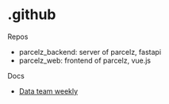 # .github


Repos

- parcelz_backend: server of parcelz, fastapi
- parcelz_web: frontend of parcelz, vue.js


Docs
- [Data team weekly](https://z1wxnr4c1l.sg.larksuite.com/docx/PBcHdXdJQoZyF2xlMzrlgm62gUd)
